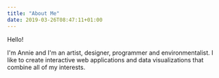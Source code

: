 ```yaml
---
title: "About Me"
date: 2019-03-26T08:47:11+01:00
---
```


Hello!

I'm Annie and I'm an artist, designer, programmer and environmentalist. I like to create interactive web applications and data visualizations that combine all of my interests. 